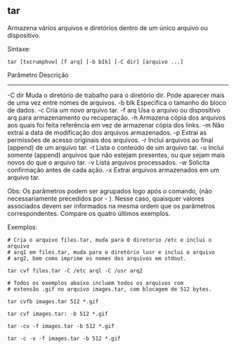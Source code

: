 ## tar

Armazena vários arquivos e diretórios dentro de um único arquivo ou
dispositivo.

Sintaxe: 

	tar [txcrumphvw] [f arq] [-b bIk] [-C dir] [arquivo ...]

Parâmetro Descrição
--------- ---------
-C dir    Muda o diretório de trabalho para o diretório dir.
          Pode aparecer mais de uma vez entre nomes de
          arquivos.
-b blk    Especifica o tamanho do bloco de dados.
-c        Cria um novo arquivo tar.
-f arq    Usa o arquivo ou dispositivo arq para
          armazenamento ou recuperação.
-h        Armazena cópia dos arquivos aos quais foi feita
          referência em vez de armazenar cópia dos links.
-m        Não extrai a data de modificação dos arquivos
          armazenados.
-p        Extrai as permissões de acesso originais dos
          arquivos.
-r        Inclui arquivos ao final (append) de um arquivo tar.
-t        Lista o conteúdo de um arquivo tar.
-u        Inclui somente (append) arquivos que não
          estejam presentes, ou que sejam mais novos do
          que o arquivo tar.
-v        Lista arquivos processados.
-w        Solicita confirmação antes de cada ação.
-x        Extrai arquivos armazenados em um arquivo tar.

Obs: Os parâmetros podem ser agrupados logo após o comando,
(não necessariamente precedidos por - ). Nesse caso,
quaisquer valores associados devem ser informados na
mesma ordem que os parâmetros correspondentes. Compare
os quatro últimos exemplos.

Exemplos:

	# Cria o arquivo files.tar, muda para 0 diretorio /etc e inclui o arquivo
	# arq1 em files.tar, muda para o diretório lusr e inclui o arquivo
	# arg2, bem como imprime os nomes dos arquivos em stdout.

	tar cvf files.tar -C /etc arql -C /usr arq2

	# Todos os exemplos abaixo incluem todos os arquivos com
	# extensão .gif no arquivo images.tar, com blocagem de 512 bytes.

	tar cvfb images.tar 512 *.gif

	tar cvf images.tar: -b 512 *.gif

	tar -cv -f images.tar -b 512 *.gif

	tar -c -v -f images.tar -b 512 *.gif


